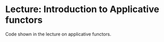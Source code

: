 # Lecture: Introduction to Applicative functors

Code shown in the lecture on applicative functors.
